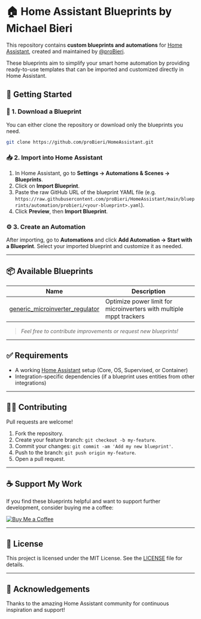 # 🏠 Home Assistant Blueprints by Michael Bieri

This repository contains **custom blueprints and automations** for [Home Assistant](https://www.home-assistant.io/), created and maintained by [@proBieri](https://github.com/proBieri).

These blueprints aim to simplify your smart home automation by providing ready-to-use templates that can be imported and customized directly in Home Assistant.


## 🚀 Getting Started

### 🔽 1. Download a Blueprint

You can either clone the repository or download only the blueprints you need.

```bash
git clone https://github.com/proBieri/HomeAssistant.git
```

### 📥 2. Import into Home Assistant

1. In Home Assistant, go to **Settings → Automations & Scenes → Blueprints**.
2. Click on **Import Blueprint**.
3. Paste the raw GitHub URL of the blueprint YAML file (e.g. `https://raw.githubusercontent.com/proBieri/HomeAssistant/main/blueprints/automation/probieri/<your-blueprint>.yaml`).
4. Click **Preview**, then **Import Blueprint**.

### ⚙️ 3. Create an Automation

After importing, go to **Automations** and click **Add Automation → Start with a Blueprint**. Select your imported blueprint and customize it as needed.

---

## 📦 Available Blueprints

| Name                                                                                                                                                     | Description                                                         |
|----------------------------------------------------------------------------------------------------------------------------------------------------------|---------------------------------------------------------------------|
| [generic_microinverter_regulator](https://github.com/proBieri/HomeAssistant/blob/main/blueprints/automation/probieri/generic_microinverter_regulator.md) | Optimize power limit for microinverters with multiple mppt trackers |

> *Feel free to contribute improvements or request new blueprints!*

---

## ✅ Requirements

- A working [Home Assistant](https://www.home-assistant.io/installation/) setup (Core, OS, Supervised, or Container)
- Integration-specific dependencies (if a blueprint uses entities from other integrations)

---

## 👨‍💻 Contributing

Pull requests are welcome!

1. Fork the repository.
2. Create your feature branch: `git checkout -b my-feature`.
3. Commit your changes: `git commit -am 'Add my new blueprint'`.
4. Push to the branch: `git push origin my-feature`.
5. Open a pull request.

---

## ☕ Support My Work

If you find these blueprints helpful and want to support further development, consider buying me a coffee:

[![Buy Me a Coffee](https://img.shields.io/badge/-Buy%20me%20a%20coffee-%23ffdd00?style=flat-square&logo=buy-me-a-coffee&logoColor=black)](https://buymeacoffee.com/probieri)

---

## 📄 License

This project is licensed under the MIT License. See the [LICENSE](LICENSE) file for details.

---

## 🙌 Acknowledgements

Thanks to the amazing Home Assistant community for continuous inspiration and support!
